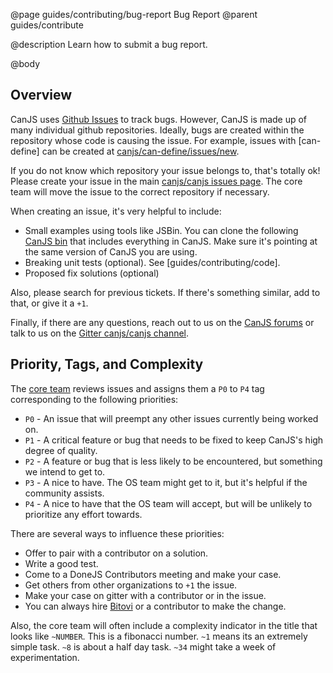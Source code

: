 @page guides/contributing/bug-report Bug Report
@parent guides/contribute

@description Learn how to submit a bug report.

@body

## Overview

CanJS uses [Github Issues](https://github.com/canjs/canjs/issues/new) to track bugs. However,
CanJS is made up of many individual github repositories. Ideally, bugs are created within the
repository whose code is causing the issue.  For example, issues with
[can-define] can be created at [canjs/can-define/issues/new](https://github.com/canjs/can-define/issues/new).

If you do not know which repository your issue belongs to, that's totally ok!  Please
create your issue in the main
[canjs/canjs issues page](https://github.com/canjs/canjs/issues/new).  The core team will
move the issue to the correct repository if necessary.

When creating an issue, it's very helpful to include:

 - Small examples using tools like JSBin. You can clone the following [CanJS bin](http://jsbin.com/ziyiqe/2/edit?html,js,output) that includes everything in CanJS. Make
   sure it's pointing at the same version of CanJS you are using.  
 - Breaking unit tests (optional). See [guides/contributing/code].
 - Proposed fix solutions (optional)

Also, please search for previous tickets.  If there's something similar, add to that, or
give it a `+1`.

Finally, if there are any questions, reach out to
us on the [CanJS forums](http://forums.donejs.com/c/canjs) or talk to us on
the [Gitter canjs/canjs channel](https://gitter.im/canjs/canjs).

## Priority, Tags, and Complexity

The [core team](https://donejs.com/About.html#section=section_Team) reviews issues
and assigns them a `P0` to `P4` tag corresponding to the following priorities:

- `P0` - An issue that will preempt any other issues currently being worked on.
- `P1` - A critical feature or bug that needs to be fixed to keep CanJS's high degree of quality.
- `P2` - A feature or bug that is less likely to be encountered, but something we intend to get to.
- `P3` - A nice to have. The OS team might get to it, but it's helpful if the community assists.
- `P4` - A nice to have that the OS team will accept, but will be unlikely to prioritize any effort towards.

There are several ways to influence these priorities:

 - Offer to pair with a contributor on a solution.
 - Write a good test.
 - Come to a DoneJS Contributors meeting and make your case.
 - Get others from other organizations to `+1` the issue.
 - Make your case on gitter with a contributor or in the issue.
 - You can always hire [Bitovi](http://bitovi.com) or a contributor to make the change.


Also, the core team will often include a complexity indicator in the title that looks like
`~NUMBER`.  This is a fibonacci number.  `~1` means its an extremely simple task.  `~8` is about
a half day task.  `~34` might take a week of experimentation.
